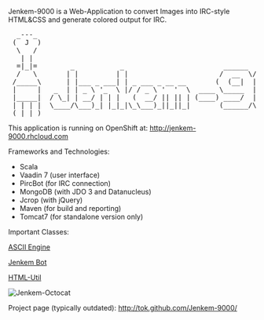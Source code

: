 Jenkem-9000 is a Web-Application to convert Images into IRC-style HTML&CSS and generate colored output for IRC.

<pre>
  _---_
 (  J  )
  \   /
   | |
  =|_|=        _           _                        ______  _____  _____  _____
  /   \       | |         | |                      /  __  \/  _  \/  _  \/  _  \
 /_____\      | |___ _ ___| | _ ___ _ __ __       (  (__|  | | |  | | |  | | |  |
 |     |   _  | | _ \ '_  \ |/ / _ \ '  '  \  ____ \_____  | | |  | | |  | | |  |
 |_____|  / \_| | __/ | | |   (  __/ || || | (____) ____/  | |_|  | |_|  | |_|  |
 | | | |  \____/\___)_| |_|_|\_\___)_||_||_|       (______/\_____/\_____/\_____/
 (_|_|_)
</pre>

This application is running on OpenShift at: http://jenkem-9000.rhcloud.com

Frameworks and Technologies:
* Scala
* Vaadin 7 (user interface)
* PircBot (for IRC connection)
* MongoDB (with JDO 3 and Datanucleus)
* Jcrop (with jQuery)
* Maven (for build and reporting)
* Tomcat7 (for standalone version only)

Important Classes:

[ASCII Engine](/src/main/scala/jenkem/engine/Engine.scala)

[Jenkem Bot](/src/main/scala/jenkem/bot/JenkemBot.scala)

[HTML-Util](/src/main/scala/jenkem/util/HtmlUtil.scala)

![Jenkem-Octocat](http://tok.github.com/Jenkem-9000/images/jenkem-octocat.png)

Project page (typically outdated): http://tok.github.com/Jenkem-9000/
